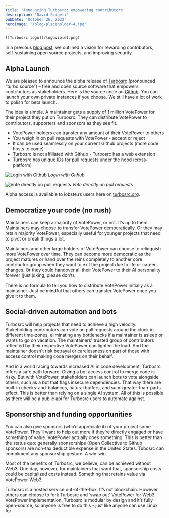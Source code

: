 ```yaml
---
title: 'Announcing Turbosrc: empowering contributors'
description: 'David Szigeti'
pubDate: 'October 26, 2022'
heroImage: '/blog-placeholder-4.jpg'
---
```

    ![Turbosrc logo](/logoviolet.png)

In a previous [blog post](https://www.reibase.rs/blog/exploitation-of-contributors.html), we outlined a vision for rewarding contributors, self-sustaining open source projects, and improving security.

## Alpha Launch
We are pleased to announce the alpha release of [Turbosrc](https://www.turbosrc.org) (pronounced “turbo source”) – free and open source software that empowers contributors as stakeholders. Here is the source code on [Github](https://github.com/turbo-src). You can launch your own private instances if you choose. We still have a lot of work to polish for beta launch.

The idea is simple. A maintainer gets a supply of 1 million VotePower for their project they put on Turbosrc. They can distribute VotePower to contributors, supporters and sponsors as they see fit.

- VotePower holders can transfer any amount of their VotePower to others
- You weigh in on pull requests with VotePower - accept or reject
- It can be used seamlessly on your current Github projects (more code hosts to come)
- Turbosrc is not affiliated with Github - Turbosrc has a web extension
- Turbosrc has unique IDs for pull requests under the hood (cross-platform)

![Login with Github](/loginwithgithub.png)
*Login with Github*

![Vote directly on pull requests](/votebuttons.png)
*Vote directly on pull requests*

Alpha access is available to lobste.rs users here on [turbosrc.org](https://turbosrc.org/#alpha).

## Democratize your code (no rush)
Maintainers can keep a majority of VotePower, or not. It’s up to them. Maintainers may choose to transfer VotePower democratically. Or they may retain majority VotePower, especially useful for younger projects that need to pivot or break things a lot.

Maintainers and other large holders of VotePower can choose to relinquish more VotePower over time. They can become more democratic as the project matures or hand over the reins completely to another core contributor group when they want to exit the project due to life or career changes. Or they could handover all their VotePower to their AI personality forever (just joking, please don’t).

There is no formula to tell you how to distribute VotePower initially as a maintainer. Just be mindful that others can transfer VotePower once you give it to them.

## Social-driven automation and bots
Turbosrc will help projects that need to achieve a high velocity. Stakeholding contributors can vote on pull requests around the clock in different time-zones, eliminating any bottlenecks if a maintainer is asleep or wants to go on vacation. The maintainers' trusted group of contributors reflected by their respective VotePower can lighten the load. And the maintainer doesn’t risk betrayal or carelessness on part of those with access control making code merges on their behalf.

And in a world racing towards increased AI in code development, Turbosrc offers a safe path forward. Giving a bot access control to merge code is risky. But with VotePower, stakeholders can launch bots to vote alongside others, such as a bot that flags insecure dependencies. That way there are built-in checks-and-balances, natural buffers, and sum-greater-than-parts effect. This is better than relying on a single AI system. All of this is possible as there will be a public api for Turbosrc users to automate against.

## Sponsorship and funding opportunities
You can also give sponsors (who’d appreciate it) of your project some VotePower. They’ll want to help out more if they’re directly engaged or have something of value. VotePower actually does something. This is better than the status quo: generally sponsorships (Open Collective to Github sponsors) are non-tax deductible expense in the United States. Tubosrc can compliment any sponsorship gesture. A win-win.

Most of the benefits of Turbosrc, we believe, can be achieved without Web3. One day, however, for maintainers that want that, sponsorship costs could be capitalized costs instead. Something that retains value via VotePower-Web3.

Turbosrc is a hosted service out-of-the-box. It’s not blockchain. However, others can choose to fork Turbosrc and ‘swap out’ VotePower for Web3 VotePower implementation. Turbosrc is modular by design and it’s fully open-source, so anyone is free to do this - just like anyone can use Linux for
